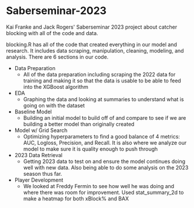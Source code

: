 # Saberseminar-2023
Kai Franke and Jack Rogers' Saberseminar 2023 project about catcher blocking with all of the code and data.

blocking.R has all of the code that created everything in our model and research. It includes data scraping, manipulation, cleaning, modeling, and analysis. There are 6 sections in our code.

* Data Preparation
  * All of the data preparation including scraping the 2022 data for training and making it so that the data is usable to be able to feed into the XGBoost algorithm
* EDA
  * Graphing the data and looking at summaries to understand what is going on with the dataset 
* Baseline Model
  * Building an initial model to build off of and compare to see if we are building a better model than originally created
* Model w/ Grid Search
  * Optimizing hyperparameters to find a good balance of 4 metrics: AUC, Logloss, Precision, and Recall. It is also where we analyze our model to make sure it is quality enough to push through 
* 2023 Data Retrieval
  * Getting 2023 data to test on and ensure the model continues doing well with new data. Also being able to do some analysis on the 2023 season thus far.
* Player Development
  * We looked at Freddy Fermin to see how well he was doing and where there was room for improvement. Used stat_summary_2d to make a heatmap for both xBlock% and BAX 
